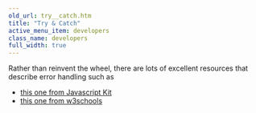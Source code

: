 ```yaml
---
old_url: try__catch.htm
title: "Try & Catch"
active_menu_item: developers
class_name: developers
full_width: true
---
```



Rather than reinvent the wheel, there are lots of excellent resources that describe error handling such as

 - [this one from Javascript Kit](http://www.javascriptkit.com/javatutors/trycatch.shtml)
 - [this one from w3schools](http://www.w3schools.com/jS/js_try_catch.asp)

